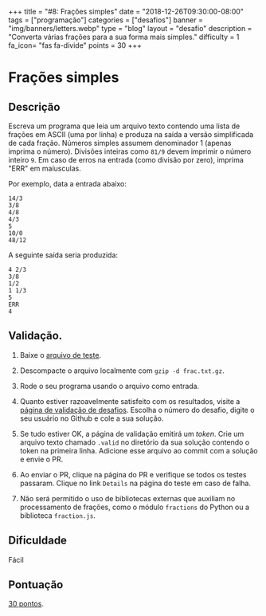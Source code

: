 +++
title = "#8: Frações simples"
date = "2018-12-26T09:30:00-08:00"
tags = ["programação"]
categories = ["desafios"]
banner = "img/banners/letters.webp"
type = "blog"
layout = "desafio"
description = "Converta várias frações para a sua forma mais simples."
difficulty = 1
fa_icon= "fas fa-divide"
points = 30
+++

# Frações simples

## Descrição

Escreva um programa que leia um arquivo texto contendo uma lista de frações em
ASCII (uma por linha) e produza na saída a versão simplificada de cada fração.
Números simples assumem denominador 1 (apenas imprima o número). Divisões inteiras
como `81/9` devem imprimir o número inteiro `9`. Em caso de erros na entrada (como
divisão por zero), imprima "ERR" em maíusculas.

Por exemplo, data a entrada abaixo:

```
14/3
3/8
4/8
4/3
5
10/0
48/12
```

A seguinte saída seria produzida:

```
4 2/3
3/8
1/2
1 1/3
5
ERR
4
```

## Validação.

1. Baixe o [arquivo de teste](https://osprogramadores.com/files/d08/frac.txt.gz).

1. Descompacte o arquivo localmente com `gzip -d frac.txt.gz`.

1. Rode o seu programa usando o arquivo como entrada.

1. Quanto estiver razoavelmente satisfeito com os resultados, visite a [página de validação de desafios](https://osprogramadores.com/v). Escolha o número do desafio, digite o seu usuário no Github e cole a sua solução.

1. Se tudo estiver OK, a página de validação emitirá um _token_. Crie um arquivo texto chamado `.valid` no diretório da sua solução contendo o token na primeira linha. Adicione esse arquivo ao commit com a solução e envie o PR.

1. Ao enviar o PR, clique na página do PR e verifique se todos os testes passaram. Clique no link `Details` na página do teste em caso de falha.

1. Não será permitido o uso de bibliotecas externas que auxiliam no processamento de frações, como o módulo `fractions` do Python ou a biblioteca `fraction.js`.

## Dificuldade

Fácil

## Pontuação

[30 pontos](https://osprogramadores.com/scores).
